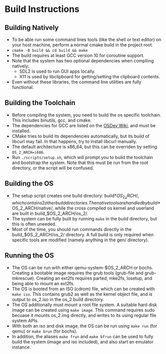 # Build Instructions

## Building Natively

-   To be able run some command lines tools (like the shell or text editor) on your host machine, perform a normal cmake build in the project root.
-   `cmake -B build && cd build && make`
-   The build requires at least GCC version 10 for coroutine support.
-   Note that the system has two optional dependencies when compliing natively:
    -   SDL2 is used to run GUI apps locally.
    -   X11 is used by libclipboard for getting/setting the clipboard contents.
-   Even without these libraries, the command line utilities are fully functional.

## Building the Toolchain

-   Before compiling the system, you need to build the os specific toolchain. This includes binutils, gcc, and cmake.
-   The dependencies for GCC are listed on the [OSDev Wiki](https://wiki.osdev.org/GCC_Cross-Compiler#Preparing_for_the_build), and must be installed.
-   CMake tries to build its dependencies automatically, but its build of libcurl may fail. In that happens, try to install libcurl manually.
-   The default architecture is x86_64, but this can be overriden by setting `OS_2_ARCH=i686`.
-   Run `./scripts/setup.sh`, which will prompt you to build the toolchain and bootstrap the system.
    Note that this must be run from the root directory, or the script will be confused.

## Building the OS

-   The setup script creates one build directory: build*$OS_2_ARCH/, which contains 2 other build directories. The native tools are handled by build*$OS_2_ARCH/native/, while the cross compiled os kernel and userland are built in build_$OS_2_ARCH/os_2/.
-   The system can be fully built by running `make` in the build directory, but this is often uneeded.
-   Most of the time, you should run commands directly in the build\_$OS_2_ARCH/os_2/ directory. A full build is only required when specific tools are modified (namely anything in the gen/ directory).

## Running the OS

-   The OS can be run with either qemu-system-$OS_2_ARCH or bochs. Creating a bootable image requires the grub tools (grub-file and grub-mkrescue). Creating an ext2fs requires parted, mke2fs, losetup, and being able to mount an ext2fs.
-   The OS is booted from an ISO (cdrom) file, which can be created with `make iso`. This contains grub2 as well as the kernel object file, and is output to os_2.iso in the os_2 build directory.
-   The OS additionally must mount a root file system. A suitable hard disk image can be created using `make image`. This command requires sudo becuase it mounts os_2.img directly, and writes to its using regular file system APIs.
-   With both an iso and disk image, the OS can be run using `make run` (for qemu) or `make brun` (for bochs).
-   In addition, the aliases `make frun` and `make bfrun` can be used to fully build the system (image and iso included), and also start an emulator instance.
